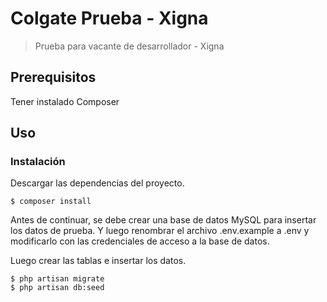 # Colgate Prueba - Xigna

>Prueba para vacante de desarrollador - Xigna

## Prerequisitos

Tener instalado Composer

## Uso
### Instalación

Descargar las dependencias del proyecto.
```
$ composer install
```
Antes de continuar, se debe crear una base de datos MySQL para insertar los datos de prueba.
Y luego renombrar el archivo .env.example a .env y modificarlo con las credenciales de acceso a la base de datos.

Luego crear las tablas e insertar los datos.
```
$ php artisan migrate
$ php artisan db:seed
```